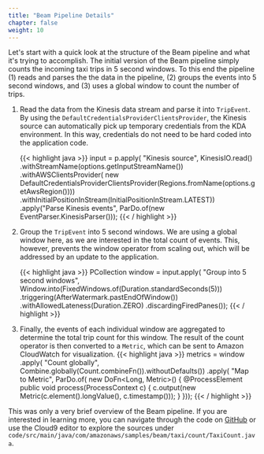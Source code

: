 ```yaml
---
title: "Beam Pipeline Details"
chapter: false
weight: 10
---
```


Let's start with a quick look at the structure of the Beam pipeline and what it's trying to accomplish. The initial version of the Beam pipeline simply counts the incoming taxi trips in 5 second windows. To this end the pipeline (1) reads and parses the the data in the pipeline, (2) groups the events into 5 second windows, and (3) uses a global window to count the number of trips.

1. Read the data from the Kinesis data stream and parse it into `TripEvent`. By using the `DefaultCredentialsProviderClientsProvider`, the Kinesis source can automatically pick up temporary credentials from the KDA environment. In this way, credentials do not need to be hard coded into the application code.

    {{< highlight java >}}
input =
    p.apply(
            "Kinesis source",
            KinesisIO.read()
                .withStreamName(options.getInputStreamName())
                .withAWSClientsProvider(
                    new DefaultCredentialsProviderClientsProvider(Regions.fromName(options.getAwsRegion())))
                .withInitialPositionInStream(InitialPositionInStream.LATEST))
        .apply("Parse Kinesis events", ParDo.of(new EventParser.KinesisParser()));
{{< / highlight >}}

1. Group the `TripEvent` into 5 second windows. We are using a global window here, as we are interested in the total count of events. This, however, prevents the window operator from scaling out, which will be addressed by an update to the application.

    {{< highlight java >}}
PCollection<TripEvent> window =
    input.apply(
        "Group into 5 second windows",
        Window.<TripEvent>into(FixedWindows.of(Duration.standardSeconds(5)))
            .triggering(AfterWatermark.pastEndOfWindow())
            .withAllowedLateness(Duration.ZERO)
            .discardingFiredPanes());
{{< / highlight >}}

1. Finally, the events of each individual window are aggregated to determine the total trip count for this window. The result of the count operator is then converted to a `Metric`, which can be sent to Amazon CloudWatch for visualization.
    {{< highlight java >}}
metrics =
    window
        .apply(
            "Count globally",
            Combine.globally(Count.<TripEvent>combineFn()).withoutDefaults())
        .apply(
            "Map to Metric",
            ParDo.of(
                new DoFn<Long, Metric>() {
                    @ProcessElement
                    public void process(ProcessContext c) {
                        c.output(new Metric(c.element().longValue(), c.timestamp()));
                    }
                }));
{{< / highlight >}}

This was only a very brief overview of the Beam pipeline. If you are interested in learning more, you can navigate through the code on [GitHub](https://github.com/aws-samples/amazon-kinesis-analytics-beam-taxi-consumer/blob/release-0.2.0/src/main/java/com/amazonaws/samples/beam/taxi/count/TaxiCount.java) or use the Cloud9 editor to explore the sources under `code/src/main/java/com/amazonaws/samples/beam/taxi/count/TaxiCount.java`. 